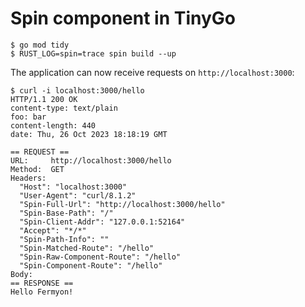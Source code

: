 # Spin component in TinyGo

```shell
$ go mod tidy
$ RUST_LOG=spin=trace spin build --up
```

The application can now receive requests on `http://localhost:3000`:

```shell
$ curl -i localhost:3000/hello
HTTP/1.1 200 OK
content-type: text/plain
foo: bar
content-length: 440
date: Thu, 26 Oct 2023 18:18:19 GMT

== REQUEST ==
URL:     http://localhost:3000/hello
Method:  GET
Headers:
  "Host": "localhost:3000"
  "User-Agent": "curl/8.1.2"
  "Spin-Full-Url": "http://localhost:3000/hello"
  "Spin-Base-Path": "/"
  "Spin-Client-Addr": "127.0.0.1:52164"
  "Accept": "*/*"
  "Spin-Path-Info": ""
  "Spin-Matched-Route": "/hello"
  "Spin-Raw-Component-Route": "/hello"
  "Spin-Component-Route": "/hello"
Body:
== RESPONSE ==
Hello Fermyon!
```
